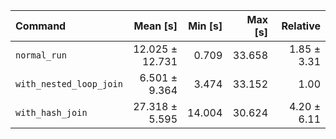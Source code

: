 | Command | Mean [s] | Min [s] | Max [s] | Relative |
|:---|---:|---:|---:|---:|
| `normal_run` | 12.025 ± 12.731 | 0.709 | 33.658 | 1.85 ± 3.31 |
| `with_nested_loop_join` | 6.501 ± 9.364 | 3.474 | 33.152 | 1.00 |
| `with_hash_join` | 27.318 ± 5.595 | 14.004 | 30.624 | 4.20 ± 6.11 |
